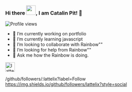 ### Hi there <img src="https://raw.githubusercontent.com/MartinHeinz/MartinHeinz/master/wave.gif" width="30px">, I am Catalin Pit! 👋

![Profile views](https://gpvc.arturio.dev/lattelix)

- 🔭 I’m currently working on portfolio 
- 🌱 I’m currently learning javascript
- 👯 I’m looking to collaborate with Rainbow""
- 🤔 I’m looking for help from Rainbow""
- 💬 Ask me how the Rainbow is doing.

<a href="https://t.me/lattelix">
  <img   alt="lattelix | Telegram" width="30px" src="https://user-images.githubusercontent.com/38384967/88418464-3eee4500-cdec-11ea-9507-c58e28fc11b9.png" />
</a>

/github/followers/:lattelix?label=Follow
https://img.shields.io/github/followers/lattelix?style=social
